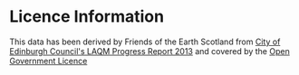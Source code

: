 # Licence Information

This data has been derived by Friends of the Earth Scotland from [City of Edinburgh Council's LAQM Progress Report 2013](http://www.edinburgh.gov.uk/downloads/file/11564/laqm_progress_report_2013)
and covered by the [Open Government Licence]()

